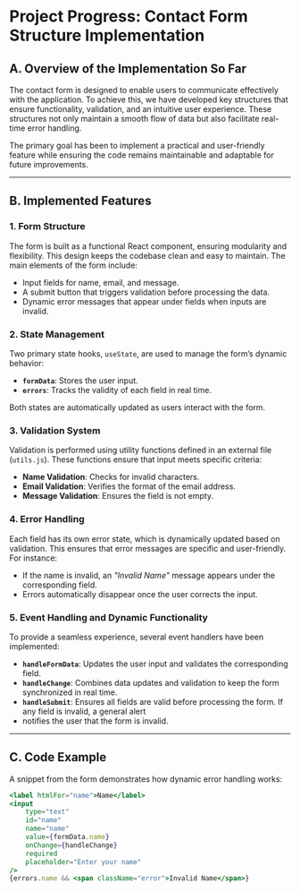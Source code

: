 # Project Progress: Contact Form Structure Implementation

## A. Overview of the Implementation So Far

The contact form is designed to enable users to communicate effectively with the application. To achieve this, we have 
developed key structures that ensure functionality, validation, and an intuitive user experience. These structures not 
only maintain a smooth flow of data but also facilitate real-time error handling.

The primary goal has been to implement a practical and user-friendly feature while ensuring the code remains maintainable
and adaptable for future improvements.

---

## B. Implemented Features

### 1. **Form Structure**

The form is built as a functional React component, ensuring modularity and flexibility. This design keeps the codebase 
clean and easy to maintain. The main elements of the form include:
- Input fields for name, email, and message.
- A submit button that triggers validation before processing the data.
- Dynamic error messages that appear under fields when inputs are invalid.

### 2. **State Management**

Two primary state hooks, `useState`, are used to manage the form’s dynamic behavior:
- **`formData`**: Stores the user input.
- **`errors`**: Tracks the validity of each field in real time.

Both states are automatically updated as users interact with the form.

### 3. **Validation System**

Validation is performed using utility functions defined in an external file (`utils.js`). These functions ensure that 
input meets specific criteria:
- **Name Validation**: Checks for invalid characters.
- **Email Validation**: Verifies the format of the email address.
- **Message Validation**: Ensures the field is not empty.

### 4. **Error Handling**

Each field has its own error state, which is dynamically updated based on validation. This ensures that error messages 
are specific and user-friendly. For instance:
- If the name is invalid, an *"Invalid Name"* message appears under the corresponding field.
- Errors automatically disappear once the user corrects the input.

### 5. **Event Handling and Dynamic Functionality**

To provide a seamless experience, several event handlers have been implemented:
- **`handleFormData`**: Updates the user input and validates the corresponding field.
- **`handleChange`**: Combines data updates and validation to keep the form synchronized in real time.
- **`handleSubmit`**: Ensures all fields are valid before processing the form. If any field is invalid, a general alert 
- notifies the user that the form is invalid.

---

## C. Code Example

A snippet from the form demonstrates how dynamic error handling works:

```jsx
<label htmlFor="name">Name</label>
<input
    type="text"
    id="name"
    name="name"
    value={formData.name}
    onChange={handleChange}
    required
    placeholder="Enter your name"
/>
{errors.name && <span className="error">Invalid Name</span>}
